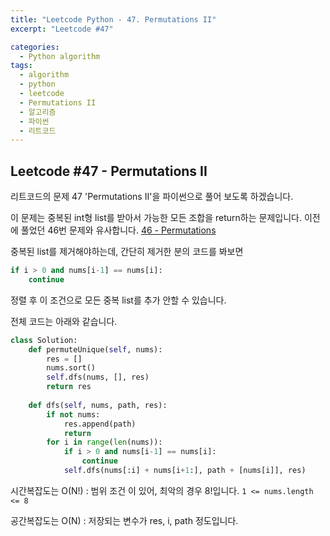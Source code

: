 ```yaml
---
title: "Leetcode Python - 47. Permutations II"
excerpt: "Leetcode #47"

categories:
  - Python algorithm
tags:
  - algorithm
  - python
  - leetcode
  - Permutations II
  - 알고리즘
  - 파이썬
  - 리트코드
---
```


## Leetcode #47 - Permutations II
리트코드의 문제 47 'Permutations II'을 파이썬으로 풀어 보도록 하겠습니다. 

이 문제는 중복된 int형 list를 받아서 가능한 모든 조합을 return하는 문제입니다.
이전에 풀었던 46번 문제와 유사합니다.
[46 - Permutations](https://redmoons.github.io/python%20algorithm/python-leetcode-46/)

중복된 list를 제거해야하는데, 간단히 제거한 분의 코드를 봐보면
```python
if i > 0 and nums[i-1] == nums[i]:
    continue
```
정렬 후 이 조건으로 모든 중복 list를 추가 안할 수 있습니다.

전체 코드는 아래와 같습니다.
```python
class Solution:
    def permuteUnique(self, nums):
        res = []
        nums.sort()
        self.dfs(nums, [], res)
        return res
    
    def dfs(self, nums, path, res):
        if not nums:
            res.append(path)
            return
        for i in range(len(nums)):
            if i > 0 and nums[i-1] == nums[i]:
                continue
            self.dfs(nums[:i] + nums[i+1:], path + [nums[i]], res)
```

시간복잡도는 O(N!) : 범위 조건 이 있어, 최악의 경우 8!입니다. ```1 <= nums.length <= 8```

공간복잡도는 O(N) : 저장되는 변수가 res, i, path 정도입니다.